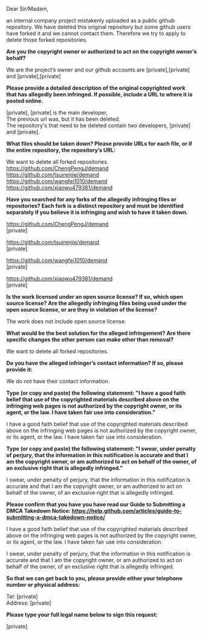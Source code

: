Dear Sir/Madam,

an internal company project mistakenly uploaded as a public github repository. We have deleted this original repository but some github users have forked it and we cannot contact them. Therefore we try to apply to delete those forked repositories.

**Are you the copyright owner or authorized to act on the copyright owner’s behalf?**

We are the project’s owner and our github accounts are [private],[private] and [private],[private]

**Please provide a detailed description of the original copyrighted work that has allegedly been infringed. If possible, include a URL to where it is posted online.**

[private], [private] is the main developer,  
The previous url was, but it has been deleted.  
The repository's that need to be deleted contain two developers, [private] and [private].  

**What files should be taken down? Please provide URLs for each file, or if the entire repository, the repository’s URL:**

We want to delete all forked repositories.  
https://github.com/ChengPengJ/demand  
https://github.com/tsuirenjie/demand  
https://github.com/wangfei1010/demand  
https://github.com/xiaowu479381/demand  

**Have you searched for any forks of the allegedly infringing files or repositories? Each fork is a distinct repository and must be identified separately if you believe it is infringing and wish to have it taken down.**

https://github.com/ChengPengJ/demand  
[private]

https://github.com/tsuirenjie/demand  
[private]

https://github.com/wangfei1010/demand  
[private]

https://github.com/xiaowu479381/demand  
[private]

**Is the work licensed under an open source license? If so, which open source license? Are the allegedly infringing files being used under the open source license, or are they in violation of the license?**

The work does not include open source license.

**What would be the best solution for the alleged infringement? Are there specific changes the other person can make other than removal?**

We want to delete all forked repositories.

**Do you have the alleged infringer’s contact information? If so, please provide it:**

We do not have their contact information.

**Type (or copy and paste) the following statement: "I have a good faith belief that use of the copyrighted materials described above on the infringing web pages is not authorized by the copyright owner, or its agent, or the law. I have taken fair use into consideration."**

I have a good faith belief that use of the copyrighted materials described above on the infringing web pages is not authorized by the copyright owner, or its agent, or the law. I have taken fair use into consideration.

**Type (or copy and paste) the following statement: "I swear, under penalty of perjury, that the information in this notification is accurate and that I am the copyright owner, or am authorized to act on behalf of the owner, of an exclusive right that is allegedly infringed."**

I swear, under penalty of perjury, that the information in this notification is accurate and that I am the copyright owner, or am authorized to act on behalf of the owner, of an exclusive right that is allegedly infringed.

**Please confirm that you have you have read our Guide to Submitting a DMCA Takedown Notice: https://help.github.com/articles/guide-to-submitting-a-dmca-takedown-notice/**

I have a good faith belief that use of the copyrighted materials described above on the infringing web pages is not authorized by the copyright owner, or its agent, or the law. I have taken fair use into consideration.

I swear, under penalty of perjury, that the information in this notification is accurate and that I am the copyright owner, or am authorized to act on behalf of the owner, of an exclusive right that is allegedly infringed.

**So that we can get back to you, please provide either your telephone number or physical address:**

Tel: [private]  
Address: [private]

**Please type your full legal name below to sign this request:**

[private]
